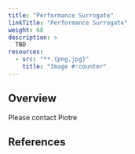 ```yaml
---
title: "Performance Surrogate"
linkTitle: "Performance Surrogate"
weight: 68
description: >
  TBD
resources:
  - src: "**.{png,jpg}"
    title: "Image #:counter"
---
```


## Overview

Please contact Piotre


## References


